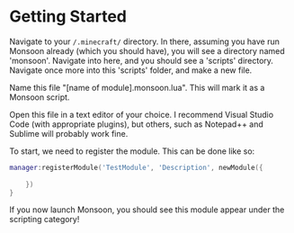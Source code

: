# Getting Started

Navigate to your `/.minecraft/` directory. In there, assuming you have run Monsoon already (which you should have), you will see a directory named 'monsoon'. Navigate into here, and you should see a 'scripts' directory. Navigate once more into this 'scripts' folder, and make a new file.

Name this file "\[name of module].monsoon.lua". This will mark it as a Monsoon script.

Open this file in a text editor of your choice. I recommend Visual Studio Code (with appropriate plugins), but others, such as Notepad++ and Sublime will probably work fine.

To start, we need to register the module. This can be done like so:

```lua
manager:registerModule('TestModule', 'Description', newModule({
    
    })
}
```

If you now launch Monsoon, you should see this module appear under the scripting category!
